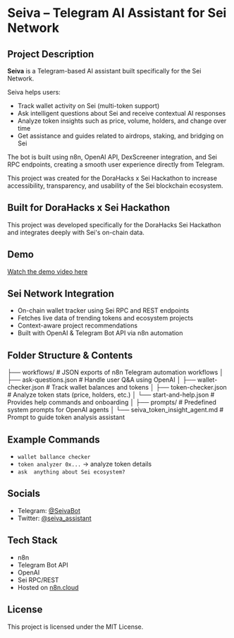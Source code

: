 # Seiva – Telegram AI Assistant for Sei Network

## Project Description

**Seiva** is a Telegram-based AI assistant built specifically for the Sei Network.

Seiva helps users:
- Track wallet activity on Sei (multi-token support)
- Ask intelligent questions about Sei and receive contextual AI responses
- Analyze token insights such as price, volume, holders, and change over time
- Get assistance and guides related to airdrops, staking, and bridging on Sei

The bot is built using n8n, OpenAI API, DexScreener integration, and Sei RPC endpoints, creating a smooth user experience directly from Telegram.

This project was created for the DoraHacks x Sei Hackathon to increase accessibility, transparency, and usability of the Sei blockchain ecosystem.

## Built for DoraHacks x Sei Hackathon
This project was developed specifically for the DoraHacks Sei Hackathon and integrates deeply with Sei's on-chain data.

## Demo
[Watch the demo video here](<https://www.youtube.com/watch?v=AK440aOmV64>)

## Sei Network Integration
- On-chain wallet tracker using Sei RPC and REST endpoints
- Fetches live data of trending tokens and ecosystem projects
- Context-aware project recommendations
- Built with OpenAI & Telegram Bot API via n8n automation

## Folder Structure & Contents
├── workflows/       # JSON exports of n8n Telegram automation workflows
│   ├── ask-questions.json        # Handle user Q&A using OpenAI
│   ├── wallet-checker.json       # Track wallet balances and tokens
│   ├── token-checker.json        # Analyze token stats (price, holders, etc.)
│   └── start-and-help.json       # Provides help commands and onboarding
│
├── prompts/         # Predefined system prompts for OpenAI agents
│   └── seiva_token_insight_agent.md   # Prompt to guide token analysis assistant

## Example Commands
- `wallet ballance checker`
- `token analyzer 0x...` → analyze token details
- `ask  anything about Sei ecosystem?`

## Socials
- Telegram: [@SeivaBot](https://t.me/sei_vabot)
- Twitter: [@seiva_assistant](https://x.com/seiva_assistant)

## Tech Stack
- n8n
- Telegram Bot API
- OpenAI
- Sei RPC/REST
- Hosted on [n8n.cloud](https://n8n.cloud/)

## License
This project is licensed under the MIT License.
